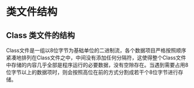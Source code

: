 # 类文件结构
## Class 类文件的结构
  Class文件是一组以8位字节为基础单位的二进制流，各个数据项目严格按照顺序紧凑地排列在Class文件之中，中间没有添加任何分隔符，这使得整个Class文件中存储的内容几乎全部是程序运行的必要数据，没有空隙存在。当遇到需要占用8位字节以上的数据项时，则会按照高位在前的方式分割成若干个8位字节进行存储。<br>
